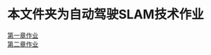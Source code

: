 <!--
 * @Description  : 
 * @Author       : zhiwei chen
 * @Date         : 2023-05-21 21:29:29
 * @LastEditors  : zhiwei chen
 * @LastEditTime : 2023-05-28 20:13:00
-->
# 本文件夹为自动驾驶SLAM技术作业
[第一章作业](./hw1/README.md)  
[第二章作业](./hw1/README.md) 